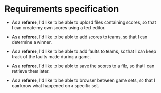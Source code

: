 # Requirements specification

* As a **referee**, I'd like to be able to upload files containing scores, so that I can create my own scores using a text editor.

* As a **referee**, I'd like to be able to add scores to teams, so that I can determine a winner.

* As a **referee**, I'd like to be able to add faults to teams, so that I can keep track of the faults made during a game.

* As a **referee**, I'd like to be able to save the scores to a file, so that I can retrieve them later.

* As a **referee**, I'd like to be able to browser between game sets, so that I can know what happened on a specific set.

